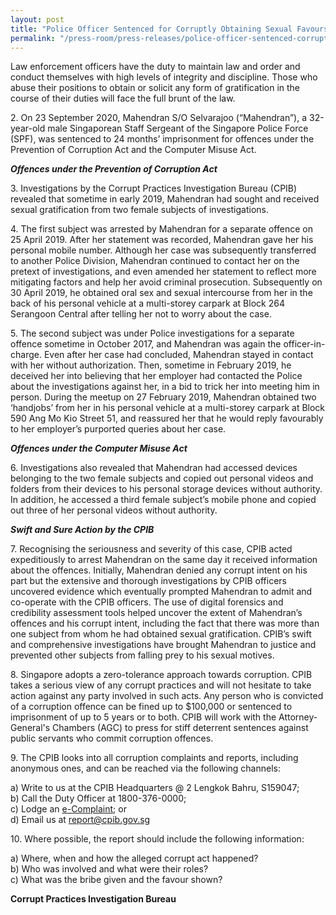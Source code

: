 ```yaml
---
layout: post
title: "Police Officer Sentenced for Corruptly Obtaining Sexual Favours from Female Subjects"
permalink: "/press-room/press-releases/police-officer-sentenced-corruptly-obtaining-sexual-favours-female"
---
```

Law enforcement officers have the duty to maintain law and order and conduct themselves with high levels of integrity and discipline. Those who abuse their positions to obtain or solicit any form of gratification in the course of their duties will face the full brunt of the law.

2\.    On 23 September 2020, Mahendran S/O Selvarajoo (“Mahendran”), a 32-year-old male Singaporean Staff Sergeant of the Singapore Police Force (SPF), was sentenced to 24 months’ imprisonment for offences under the Prevention of Corruption Act and the Computer Misuse Act.

***Offences under the Prevention of Corruption Act***

3\.    Investigations by the Corrupt Practices Investigation Bureau (CPIB) revealed that sometime in early 2019, Mahendran had sought and received sexual gratification from two female subjects of investigations.

4\.    The first subject was arrested by Mahendran for a separate offence on 25 April 2019. After her statement was recorded, Mahendran gave her his personal mobile number. Although her case was subsequently transferred to another Police Division, Mahendran continued to contact her on the pretext of investigations, and even amended her statement to reflect more mitigating factors and help her avoid criminal prosecution. Subsequently on 30 April 2019, he obtained oral sex and sexual intercourse from her in the back of his personal vehicle at a multi-storey carpark at Block 264 Serangoon Central after telling her not to worry about the case.

5\.    The second subject was under Police investigations for a separate offence sometime in October 2017, and Mahendran was again the officer-in-charge. Even after her case had concluded, Mahendran stayed in contact with her without authorization. Then, sometime in February 2019, he deceived her into believing that her employer had contacted the Police about the investigations against her, in a bid to trick her into meeting him in person. During the meetup on 27 February 2019, Mahendran obtained two ‘handjobs’ from her in his personal vehicle at a multi-storey carpark at Block 590 Ang Mo Kio Street 51, and reassured her that he would reply favourably to her employer’s purported queries about her case.

***Offences under the Computer Misuse Act***

6\.    Investigations also revealed that Mahendran had accessed devices belonging to the two female subjects and copied out personal videos and folders from their devices to his personal storage devices without authority. In addition, he accessed a third female subject’s mobile phone and copied out three of her personal videos without authority.

***Swift and Sure Action by the CPIB***

7\.    Recognising the seriousness and severity of this case, CPIB acted expeditiously to arrest Mahendran on the same day it received information about the offences. Initially, Mahendran denied any corrupt intent on his part but the extensive and thorough investigations by CPIB officers uncovered evidence which eventually prompted Mahendran to admit and co-operate with the CPIB officers. The use of digital forensics and credibility assessment tools helped uncover the extent of Mahendran’s offences and his corrupt intent, including the fact that there was more than one subject from whom he had obtained sexual gratification. CPIB’s swift and comprehensive investigations have brought Mahendran to justice and prevented other subjects from falling prey to his sexual motives.

8\.    Singapore adopts a zero-tolerance approach towards corruption. CPIB takes a serious view of any corrupt practices and will not hesitate to take action against any party involved in such acts. Any person who is convicted of a corruption offence can be fined up to $100,000 or sentenced to imprisonment of up to 5 years or to both. CPIB will work with the Attorney-General's Chambers (AGC) to press for stiff deterrent sentences against public servants who commit corruption offences.

9\.         The CPIB looks into all corruption complaints and reports, including anonymous ones, and can be reached via the following channels:

a) Write to us at the CPIB Headquarters @ 2 Lengkok Bahru, S159047;<br />
b) Call the Duty Officer at 1800-376-0000;<br />
c) Lodge an [e-Complaint](/e-services/e-complaint-for-corrupt-conduct); or<br>
d) Email us at <a class="spamspan" href="mailto:report@cpib.gov.sg">report@cpib.gov.sg</a>

10\.        Where possible, the report should include the following information:

a) Where, when and how the alleged corrupt act happened?<br />
b) Who was involved and what were their roles?<br />
c) What was the bribe given and the favour shown?

**Corrupt Practices Investigation Bureau**
